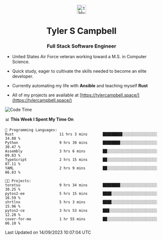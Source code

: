 <p align="center">
<a href="https://www.linkedin.com/in/t36campbell" target="blank"><img align="center" src="https://ik.imagekit.io/t36campbell/Portfolio/linkedin.png.original_m8bbGgPh6.png" alt="t36campbell" height="30" width="30" /></a>
</p>
<h1 align="center">Tyler S Campbell</h1>
<h3 align="center">Full Stack Software Engineer</h3>

* United States Air Force veteran working toward a M.S. in Computer Science.

* Quick study, eager to cultivate the skills needed to become an elite developer.

* Currently automating my life with **Ansible** and teaching myself **Rust**

* All of my projects are available at [https://tylercampbell.space/](https://tylercampbell.space/)

<!--START_SECTION:waka-->
![Code Time](http://img.shields.io/badge/Code%20Time-2%2C811%20hrs%2053%20mins-blue)

📊 **This Week I Spent My Time On** 

```text
💬 Programming Languages: 
Rust                     11 hrs 3 mins       █████████░░░░░░░░░░░░░░░░   34.88 % 
Python                   9 hrs 39 mins       ████████░░░░░░░░░░░░░░░░░   30.47 % 
Assembly                 3 hrs 6 mins        ██░░░░░░░░░░░░░░░░░░░░░░░   09.83 % 
TypeScript               2 hrs 15 mins       ██░░░░░░░░░░░░░░░░░░░░░░░   07.11 % 
YAML                     2 hrs 9 mins        ██░░░░░░░░░░░░░░░░░░░░░░░   06.83 % 

🐱‍💻 Projects: 
toretsu                  9 hrs 34 mins       ████████░░░░░░░░░░░░░░░░░   30.25 % 
pytos2-ee                5 hrs 15 mins       ████░░░░░░░░░░░░░░░░░░░░░   16.59 % 
shrtlnx                  5 hrs 3 mins        ████░░░░░░░░░░░░░░░░░░░░░   15.96 % 
pytos2-ce                3 hrs 53 mins       ███░░░░░░░░░░░░░░░░░░░░░░   12.28 % 
cover-for-me             1 hr 55 mins        ██░░░░░░░░░░░░░░░░░░░░░░░   06.10 % 
```


 Last Updated on 14/09/2023 10:07:04 UTC
<!--END_SECTION:waka-->
